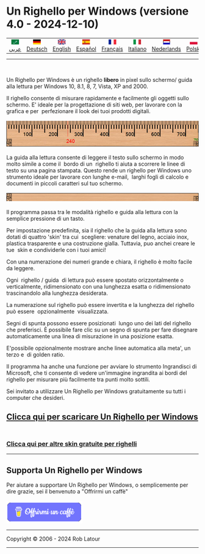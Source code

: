 # Un Righello per Windows (versione 4.0 - 2024-12-10)
<!-- header -->

|||||||||||
| :---: | :---: | :---: | :---: | :---: |:---: | :---: | :---: |:---: | :---: |
| [![عربي](/images/flags/ar.png)](../en/README.md)<br>[عربي](../ar/README.md) | [![Deutsch](/images/flags/de.png)](../de/README.md)<br>[Deutsch](../de/README.md) | [![English](/images/flags/en-GB.png)](../en/README.md)<br>[English](../en/README.md) | [![Español](/images/flags/es.png)](../es/README.md)<br>[Español](../es/README.md) | [![Français](/images/flags/fr.png)](../fr/README.md)<br>[Français](../fr/README.md)| [![Italiano](/images/flags/it.png)](../it/README.md)<br>[Italiano](../it/README.md) | [![Nederlands](/images/flags/nl.png)](../nl/README.md)<br>[Nederlands](../nl/README.md) | [![Polski](/images/flags/pl.png)](../pl/README.md)<br>[Polski](../pl/README.md) | [![Português](/images/flags/pt.png)](../pt/README.md)<br>[Português](../pt/README.md) | [![Svenska](/images/flags/sv.png)](../sv/README.md)<br>[Svenska](../sv/README.md) |

- - -
<br>
<!-- header -->

Un Righello per Windows è un righello **libero** in pixel sullo schermo/ guida alla lettura per Windows 10, 8.1, 8, 7, Vista, XP and 2000.  
  
Il righello consente di misurare rapidamente e facilmente gli oggetti sullo schermo. E' ideale per la progettazione di siti web, per lavorare con la grafica e per  perfezionare il look dei tuoi prodotti digitali.
<br><br>
[![ruler](/images/ruler.png)](README.md)
<br><br>
La guida alla lettura consente di leggere il testo sullo schermo in modo molto simile a come il  bordo di un  righello ti aiuta a scorrere le linee di testo su una pagina stampata. Questo rende un righello per Windows uno strumento ideale per lavorare con lunghe e-mail,  larghi fogli di calcolo e documenti in piccoli caratteri sul tuo schermo.
<br><br>
[![Guida alla Lettura](/images/readingguide.png)](README.md)
<br><br>
Il programma passa tra le modalità righello e guida alla lettura con la semplice pressione di un tasto.    
  
Per impostazione predefinita, sia il righello che la guida alla lettura sono dotati di quattro 'skin' tra cui  scegliere: venature del legno, acciaio inox, plastica trasparente e una costruzione gialla. Tuttavia, puo anchei creare le tue  skin e condividerle con i tuoi amici!  
  
Con una numerazione dei numeri grande e chiara, il righello è molto facile da leggere.  
  
Ogni  righello / guida  di lettura può essere spostato orizzontalmente o verticalmente, ridimensionato con una lunghezza esatta o ridimensionato trascinandolo alla lunghezza desiderata.    
  
La numerazione sul righello può essere invertita e la lunghezza del righello può essere  opzionalmente  visualizzata.  
  
Segni di spunta possono essere posizionati  lungo uno dei lati del righello che preferisci. È possibile fare clic su un segno di spunta per fare disegnare automaticamente una linea di misurazione in una posizione esatta.  
  
E'possibile opzionalmente mostrare anche linee automatica alla meta', un terzo e  di golden ratio.  
  
Il programma ha anche una funzione per avviare lo strumento Ingrandisci di Microsoft, che ti consente di vedere un'immagine ingrandita ai bordi del righello per misurare più facilmente tra punti molto sottili.   

Sei invitato a utilizzare Un Righello per Windows gratuitamente su tutti i computer che desideri.


## [Clicca qui per scaricare Un Righello per Windows](https://6ec1f0a2f74d4d0c2019-591364a760543a57f40bab2c37672676.ssl.cf5.rackcdn.com/arulersetupv40.exe)<br><br>

### [Clicca qui per altre skin gratuite per righelli](skins.md) 

* * * 
## Supporta Un Righello per Windows

Per aiutare a supportare Un Righello per Windows, o semplicemente per dire grazie, sei il benvenuto a "Offrirmi un caffè"<br><br>
[<img alt="Offrirmi un caffè" width="200px" src="buymeacoffee-italian.png" />](https://www.buymeacoffee.com/roblatour)
* * *
Copyright © 2006 - 2024 Rob Latour
* * *